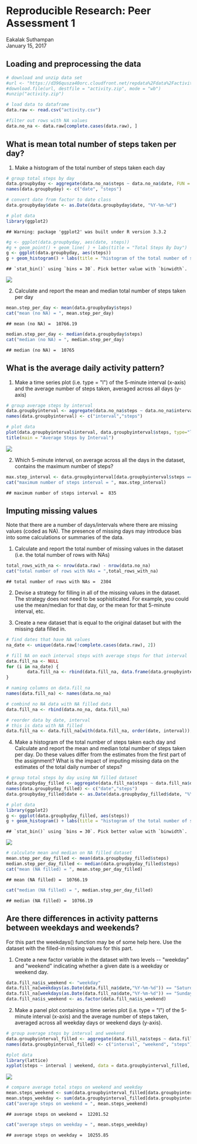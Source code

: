# Reproducible Research: Peer Assessment 1
Eakalak Suthampan  
January 15, 2017  


## Loading and preprocessing the data



```r
# download and unzip data set
#url <- "https://d396qusza40orc.cloudfront.net/repdata%2Fdata%2Factivity.zip"
#download.file(url, destfile = "activity.zip", mode = "wb")
#unzip("activity.zip")

# load data to dataframe
data.raw <- read.csv("activity.csv")

#filter out rows with NA values
data.no_na <- data.raw[complete.cases(data.raw), ]
```


## What is mean total number of steps taken per day?

1. Make a histogram of the total number of steps taken each day


```r
# group total steps by day
data.groupbyday <- aggregate(data.no_na$steps ~ data.no_na$date, FUN = sum )
names(data.groupbyday) <- c("date", "steps")

# convert date from factor to date class
data.groupbyday$date <- as.Date(data.groupbyday$date, "%Y-%m-%d")

# plot data
library(ggplot2)
```

```
## Warning: package 'ggplot2' was built under R version 3.3.2
```

```r
#g <- ggplot(data.groupbyday, aes(date, steps)) 
#g + geom_point() + geom_line( ) + labs(title = "Total Steps By Day")
g <- ggplot(data.groupbyday, aes(steps)) 
g + geom_histogram() + labs(title = "histogram of the total number of steps taken each day")
```

```
## `stat_bin()` using `bins = 30`. Pick better value with `binwidth`.
```

![](PA1_template_files/figure-html/unnamed-chunk-3-1.png)<!-- -->

2. Calculate and report the mean and median total number of steps taken per day


```r
mean.step_per_day <- mean(data.groupbyday$steps)
cat("mean (no NA) = ", mean.step_per_day)
```

```
## mean (no NA) =  10766.19
```

```r
median.step_per_day <- median(data.groupbyday$steps)
cat("median (no NA) = ", median.step_per_day)
```

```
## median (no NA) =  10765
```

## What is the average daily activity pattern?

1. Make a time series plot (i.e. type = "l") of the 5-minute interval (x-axis) and the average number of steps taken, averaged across all days (y-axis)


```r
# group average steps by interval
data.groupbyinterval <- aggregate(data.no_na$steps ~ data.no_na$interval, FUN = mean )
names(data.groupbyinterval) <- c("interval","steps")

# plot data
plot(data.groupbyinterval$interval, data.groupbyinterval$steps, type="l", xlab = "Interval", ylab = "Average Steps")
title(main = "Average Steps by Interval")
```

![](PA1_template_files/figure-html/unnamed-chunk-5-1.png)<!-- -->

2. Which 5-minute interval, on average across all the days in the dataset, contains the maximum number of steps?


```r
max.step_interval <- data.groupbyinterval[data.groupbyinterval$steps ==  max(data.groupbyinterval$steps), 1]
cat("maximum number of steps interval = ", max.step_interval)
```

```
## maximum number of steps interval =  835
```


## Imputing missing values

Note that there are a number of days/intervals where there are missing values (coded as NA). The presence of missing days may introduce bias into some calculations or summaries of the data.

1. Calculate and report the total number of missing values in the dataset (i.e. the total number of rows with NAs)


```r
total_rows_with_na <- nrow(data.raw) - nrow(data.no_na)
cat("total number of rows with NAs = ",total_rows_with_na)
```

```
## total number of rows with NAs =  2304
```


2. Devise a strategy for filling in all of the missing values in the dataset. The strategy does not need to be sophisticated. For example, you could use the mean/median for that day, or the mean for that 5-minute interval, etc.


3. Create a new dataset that is equal to the original dataset but with the missing data filled in.


```r
# find dates that have NA values 
na_date <- unique(data.raw[!complete.cases(data.raw), 2])

# fill NA on each interval steps with average steps for that interval 
data.fill_na <- NULL
for (i in na_date) {
        data.fill_na <- rbind(data.fill_na, data.frame(data.groupbyinterval$steps, rep(i,288), data.groupbyinterval$interval))
}

# naming columns on data.fill_na
names(data.fill_na) <- names(data.no_na)

# combind no NA data with NA filled data
data.fill_na <- rbind(data.no_na, data.fill_na)

# reorder data by date, interval
# this is data with NA filled 
data.fill_na <- data.fill_na[with(data.fill_na, order(date, interval)),]
```


4. Make a histogram of the total number of steps taken each day and Calculate and report the mean and median total number of steps taken per day. Do these values differ from the estimates from the first part of the assignment? What is the impact of imputing missing data on the estimates of the total daily number of steps?


```r
# group total steps by day using NA filled dataset
data.groupbyday_filled <- aggregate(data.fill_na$steps ~ data.fill_na$date, FUN = sum )
names(data.groupbyday_filled) <- c("date","steps")
data.groupbyday_filled$date <- as.Date(data.groupbyday_filled$date, "%Y-%m-%d")

# plot data
library(ggplot2)
g <- ggplot(data.groupbyday_filled, aes(steps)) 
g + geom_histogram() + labs(title = "histogram of the total number of steps taken each day (NA filled dataset)")
```

```
## `stat_bin()` using `bins = 30`. Pick better value with `binwidth`.
```

![](PA1_template_files/figure-html/unnamed-chunk-9-1.png)<!-- -->

```r
# calculate mean and median on NA filled dataset 
mean.step_per_day_filled <- mean(data.groupbyday_filled$steps)
median.step_per_day_filled <- median(data.groupbyday_filled$steps)
cat("mean (NA filled) = ", mean.step_per_day_filled)
```

```
## mean (NA filled) =  10766.19
```

```r
cat("median (NA filled) = ", median.step_per_day_filled)
```

```
## median (NA filled) =  10766.19
```

## Are there differences in activity patterns between weekdays and weekends?
For this part the weekdays() function may be of some help here. Use the dataset with the filled-in missing values for this part.

1. Create a new factor variable in the dataset with two levels -- "weekday" and "weekend" indicating whether a given date is a weekday or weekend day.


```r
data.fill_na$is_weekend <- "weekday"
data.fill_na[weekdays(as.Date(data.fill_na$date,"%Y-%m-%d")) == "Saturday",4] <- "weekend"
data.fill_na[weekdays(as.Date(data.fill_na$date,"%Y-%m-%d")) == "Sunday",4] <- "weekend"
data.fill_na$is_weekend <- as.factor(data.fill_na$is_weekend)
```

2. Make a panel plot containing a time series plot (i.e. type = "l") of the 5-minute interval (x-axis) and the average number of steps taken, averaged across all weekday days or weekend days (y-axis). 


```r
# group average steps by interval and weekend
data.groupbyinterval_filled <- aggregate(data.fill_na$steps ~ data.fill_na$interval + data.fill_na$is_weekend, FUN = mean )
names(data.groupbyinterval_filled) <- c("interval", "weekend", "steps")

#plot data
library(lattice)
xyplot(steps ~ interval | weekend, data = data.groupbyinterval_filled, type = "l", layout = c(1, 2))
```

![](PA1_template_files/figure-html/unnamed-chunk-11-1.png)<!-- -->

```r
# compare average total steps on weekend and weekday
mean.steps_weekend <- sum(data.groupbyinterval_filled[data.groupbyinterval_filled$weekend == "weekend", 3])
mean.steps_weekday <- sum(data.groupbyinterval_filled[data.groupbyinterval_filled$weekend == "weekday", 3])
cat("average steps on weekend = ", mean.steps_weekend)
```

```
## average steps on weekend =  12201.52
```

```r
cat("average steps on weekday = ", mean.steps_weekday)
```

```
## average steps on weekday =  10255.85
```


